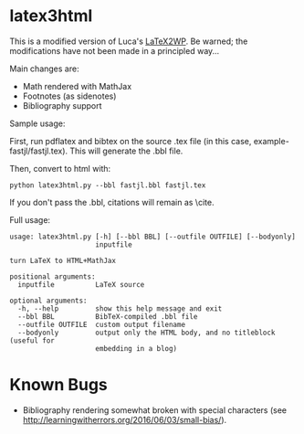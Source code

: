 # latex3html

This is a modified version of Luca's
[LaTeX2WP](https://lucatrevisan.wordpress.com/latex-to-wordpress/).
Be warned; the modifications have not been made in a principled way...

Main changes are:
- Math rendered with MathJax
- Footnotes (as sidenotes)
- Bibliography support

Sample usage:

First, run pdflatex and bibtex on the source .tex file (in this case,
example-fastjl/fastjl.tex). This will generate the .bbl file.

Then, convert to html with:
```
python latex3html.py --bbl fastjl.bbl fastjl.tex
```

If you don't pass the .bbl, citations will remain as \cite.

Full usage:
```
usage: latex3html.py [-h] [--bbl BBL] [--outfile OUTFILE] [--bodyonly]
                     inputfile

turn LaTeX to HTML+MathJax

positional arguments:
  inputfile          LaTeX source

optional arguments:
  -h, --help         show this help message and exit
  --bbl BBL          BibTeX-compiled .bbl file
  --outfile OUTFILE  custom output filename
  --bodyonly         output only the HTML body, and no titleblock (useful for
                     embedding in a blog)
```

# Known Bugs

- Bibliography rendering somewhat broken with special characters
(see http://learningwitherrors.org/2016/06/03/small-bias/).
